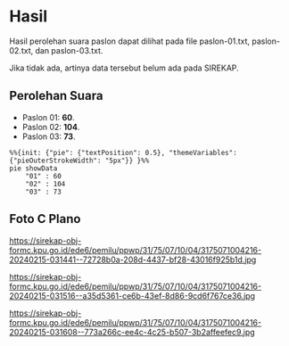 # Hasil

Hasil perolehan suara paslon dapat dilihat pada file paslon-01.txt, paslon-02.txt, dan paslon-03.txt.

Jika tidak ada, artinya data tersebut belum ada pada SIREKAP.

## Perolehan Suara

 * Paslon 01: **60**.
 * Paslon 02: **104**.
 * Paslon 03: **73**.

```mermaid
%%{init: {"pie": {"textPosition": 0.5}, "themeVariables": {"pieOuterStrokeWidth": "5px"}} }%%
pie showData
    "01" : 60
    "02" : 104
    "03" : 73
```
## Foto C Plano

https://sirekap-obj-formc.kpu.go.id/ede6/pemilu/ppwp/31/75/07/10/04/3175071004216-20240215-031441--72728b0a-208d-4437-bf28-43016f925b1d.jpg

https://sirekap-obj-formc.kpu.go.id/ede6/pemilu/ppwp/31/75/07/10/04/3175071004216-20240215-031516--a35d5361-ce6b-43ef-8d86-9cd6f767ce36.jpg

https://sirekap-obj-formc.kpu.go.id/ede6/pemilu/ppwp/31/75/07/10/04/3175071004216-20240215-031608--773a266c-ee4c-4c25-b507-3b2affeefec9.jpg
